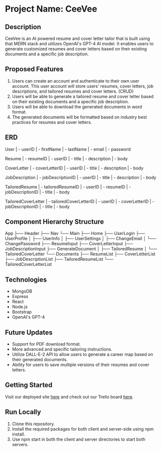 # Project Name: CeeVee

## Description

CeeVee is an AI powered resume and cover letter tailor that is built using that MERN stack and utilizes OpenAI's GPT-4 AI model. It enables users to generate customized resumes and cover letters based on their existing documents and a specific job description.

## Proposed Features

1. Users can create an account and authenticate to their own user account. This user account will store users' resumes, cover letters, job descriptions, and tailored resumes and cover letters. (CRUD)
2. Users will be able to generate a tailored resume and cover letter based on their existing documents and a specific job description.
3. Users will be able to download the generated documents in word format.
4. The generated documents will be formatted based on industry best practices for resumes and cover letters.

## ERD

User
| - userID
| - firstName
| - lastName
| - email
| - password

Resume
| - resumeID
| - userID
| - title
| - description
| - body

CoverLetter
| - coverLetterID
| - userID
| - title
| - description
| - body

JobDescription
| - jobDescriptionID
| - userID
| - title
| - description
| - body

TailoredResume
| - tailoredResumeID
| - userID
| - resumeID
| - jobDescriptionID
| - title
| - body

TailoredCoverLetter
| - tailoredCoverLetterID
| - userID
| - coverLetterID
| - jobDescriptionID
| - title
| - body

## Component Hierarchy Structure

App
├── Header
├── Nav
└── Main
├── Home
├── UserLogin
├── UserProfile
│ ├── UserInfo
│ ├── UserSettings
│ ├── ChangeEmail
│ └── ChangePassword
├── ResumeInput
├── CoverLetterInput
├── JobDescriptionInput
├── GenerateDocument
│ ├── TailoredResume
│ └── TailoredCoverLetter
└── Documents
├── ResumeList
├── CoverLetterList
├── JobDescriptionList
├── TailoredResumeList
└── TailoredCoverLetterList

## Technologies

- MongoDB
- Express
- React
- Node.js
- Bootstrap
- OpenAI's GPT-4

## Future Updates

- Support for PDF download format.
- More advanced and specific tailoring instructions.
- Utilize DALL-E-2 API to allow users to generate a career map based on their generated documents.
- Ability for users to save multiple versions of their resumes and cover letters.

## Getting Started

Visit our deployed site [here](TBD) and check out our Trello board [here](TBD).

## Run Locally

1. Clone this repository.
2. Install the required packages for both client and server-side using npm install.
3. Use npm start in both the client and server directories to start both servers.
